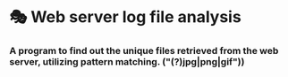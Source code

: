 # :performing_arts: **Web server log file analysis** 
### A program to find out the unique files retrieved from the web server, utilizing pattern matching. ("(?)jpg|png|gif"))
